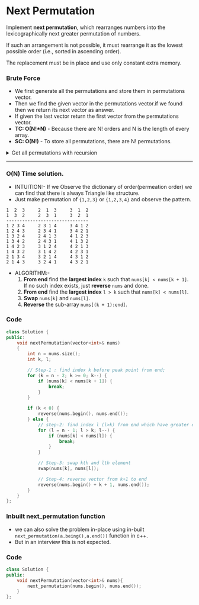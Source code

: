 # Next Permutation

Implement **next permutation**, which rearranges numbers into the lexicographically next greater permutation of numbers.

If such an arrangement is not possible, it must rearrange it as the lowest possible order (i.e., sorted in ascending order).

The replacement must be in place and use only constant extra memory.

### Brute Force

-   We first generate all the permutations and store them in permutations vector.
-   Then we find the given vector in the permutations vector.if we found then we return its next vector as answer.
-   If given the last vector return the first vector from the permutations vector.
-   **TC: O(N!\*N)** - Because there are N! orders and N is the length of every array.
-   **SC: O(N!)** - To store all permutations, there are N! permutations.

<details>
  <summary>Get all permutations with recursion</summary>
  
```cpp
void allPermutations(vector<vector<int>> ans, vector<int> nums, int ind)
{
    if (ind == nums.size())
    {
        ans.push_back(nums);
        return;
    }
    for (int i = ind; i < nums.size(); i++)
    {
        swap(nums[ind], nums[i]);
        allPermutations(ans, nums, ind + 1);
        swap(nums[ind], nums[i]);
    }
}
```

</details>

---

### O(N) Time solution.

-   INTUITION:- If we Observe the dictionary of order(permeation order) we can find that there is always Triangle like structure.
-   Just make permutation of `{1,2,3}` or `{1,2,3,4}` and observe the pattern.

```
1  2  3     2  1  3     3  1  2
1  3  2     2  3  1     3  2  1
-------------------------------
1 2 3 4     2 3 1 4     3 4 1 2
1 2 4 3     2 3 4 1     3 4 2 1
1 3 2 4     2 4 1 3     4 1 2 3
1 3 4 2     2 4 3 1     4 1 3 2
1 4 2 3     3 1 2 4     4 2 1 3
1 4 3 2     3 1 4 2     4 2 3 1
2 1 3 4     3 2 1 4     4 3 1 2
2 1 4 3     3 2 4 1     4 3 2 1
```

-   ALGORITHM:-
    1. **From end** find the **largest index** `k` such that `nums[k] < nums[k + 1]`.
       If no such index exists, just **reverse** `nums` and done.
    2. **From end** find the **largest index** `l > k` such that `nums[k] < nums[l]`.
    3. **Swap** `nums[k]` and `nums[l]`.
    4. **Reverse** the sub-array `nums[(k + 1):end]`.

### Code

```cpp
class Solution {
public:
    void nextPermutation(vector<int>& nums)
    {
        int n = nums.size();
        int k, l;

        // Step-1 : find index k before peak point from end;
        for (k = n - 2; k >= 0; k--) {
            if (nums[k] < nums[k + 1]) {
                break;
            }
        }

        if (k < 0) {
            reverse(nums.begin(), nums.end());
        } else {
            // step-2: find index l (l>k) from end which have greater element than at index k;
            for (l = n - 1; l > k; l--) {
                if (nums[k] < nums[l]) {
                    break;
                }
            }

            // Step-3: swap kth and lth element
            swap(nums[k], nums[l]);

            // Step-4: reverse vector from k+1 to end
            reverse(nums.begin() + k + 1, nums.end());
        }
    }
};
```

### Inbuilt next_permutation function

-   we can also solve the problem in-place using in-built `next_permutation(a.being(),a.end())` function in c++.
-   But in an interview this is not expected.

### Code

```cpp
class Solution {
public:
    void nextPermutation(vector<int>& nums){
        next_permutation(nums.begin(), nums.end());
    }
};
```
